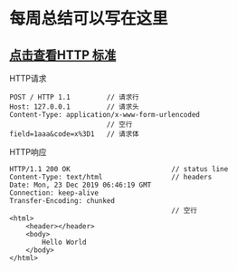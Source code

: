 # 每周总结可以写在这里



## [点击查看HTTP 标准](https://tools.ietf.org/html/rfc2616)
HTTP请求
```         
POST / HTTP 1.1         // 请求行
Host: 127.0.0.1         // 请求头
Content-Type: application/x-www-form-urlencoded  
                        // 空行
field=1aaa&code=x%3D1   // 请求体
```

HTTP响应
```
HTTP/1.1 200 OK                         // status line
Content-Type: text/html                 // headers
Date: Mon, 23 Dec 2019 06:46:19 GMT
Connection: keep-alive
Transfer-Encoding: chunked
                                        // 空行
<html>
    <header></header>
    <body>
        Hello World
    </body>
</html>

```